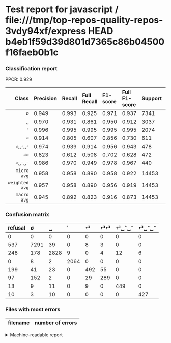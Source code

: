 # Test report for javascript / file:///tmp/top-repos-quality-repos-3vdy94xf/express HEAD b4eb1f59d39d801d7365c86b04500f16faeb0b1c

### Classification report

PPCR: 0.929

| Class | Precision | Recall | Full Recall | F1-score | Full F1-score | Support | Full Support | PPCR |
|------:|:----------|:-------|:------------|:---------|:---------|:--------|:-------------|:-----|
| `∅` | 0.949| 0.993| 0.925| 0.971| 0.937| 7341| 7878| 0.932 |
| `␣` | 0.970| 0.931| 0.861| 0.950| 0.912| 3037| 3285| 0.925 |
| `'` | 0.996| 0.995| 0.995| 0.995| 0.995| 2074| 2074| 1.000 |
| `⏎` | 0.914| 0.805| 0.607| 0.856| 0.730| 611| 810| 0.754 |
| `⏎␣⁺␣⁺` | 0.974| 0.939| 0.914| 0.956| 0.943| 478| 491| 0.974 |
| `⏎⏎` | 0.823| 0.612| 0.508| 0.702| 0.628| 472| 569| 0.830 |
| `⏎␣⁻␣⁻` | 0.986| 0.970| 0.949| 0.978| 0.967| 440| 450| 0.978 |
| `micro avg` | 0.958| 0.958| 0.890| 0.958| 0.922| 14453| 15557| 0.929 |
| `weighted avg` | 0.957| 0.958| 0.890| 0.956| 0.919| 14453| 15557| 0.929 |
| `macro avg` | 0.945| 0.892| 0.823| 0.916| 0.873| 14453| 15557| 0.929 |

### Confusion matrix

|refusal|  ∅| ␣| '| ⏎| ⏎⏎| ⏎␣⁺␣⁺| ⏎␣⁻␣⁻| 
|:---|:---|:---|:---|:---|:---|:---|:---|
|0 |0 |0 |0 |0 |0 |0 |0 |
|537 |7291 |39 |0 |8 |3 |0 |0 |
|248 |178 |2828 |9 |0 |4 |12 |6 |
|0 |8 |2 |2064 |0 |0 |0 |0 |
|199 |41 |23 |0 |492 |55 |0 |0 |
|97 |152 |2 |0 |29 |289 |0 |0 |
|13 |9 |11 |0 |9 |0 |449 |0 |
|10 |3 |10 |0 |0 |0 |0 |427 |

### Files with most errors

| filename | number of errors|
|:----:|:-----|

<details>
    <summary>Machine-readable report</summary>
```json
{
  "cl_report": {"\u0027": {"f1-score": 0.9954183747287194, "precision": 0.9956584659913169, "recall": 0.9951783992285439, "support": 2074}, "macro avg": {"f1-score": 0.9156585989827993, "precision": 0.9446982027508062, "recall": 0.8924085666440117, "support": 14453}, "micro avg": {"f1-score": 0.9575866602089531, "precision": 0.9575866602089531, "recall": 0.9575866602089531, "support": 14453}, "weighted avg": {"f1-score": 0.9560831645065708, "precision": 0.9565873113187495, "recall": 0.9575866602089531, "support": 14453}, "\u2205": {"f1-score": 0.9706450109831591, "precision": 0.9491017964071856, "recall": 0.9931889388366707, "support": 7341}, "\u23ce": {"f1-score": 0.856396866840731, "precision": 0.9144981412639405, "recall": 0.8052373158756138, "support": 611}, "\u23ce\u23ce": {"f1-score": 0.7023086269744836, "precision": 0.8233618233618234, "recall": 0.6122881355932204, "support": 472}, "\u23ce\u2423\u207a\u2423\u207a": {"f1-score": 0.9563365282215123, "precision": 0.9739696312364425, "recall": 0.9393305439330544, "support": 478}, "\u23ce\u2423\u207b\u2423\u207b": {"f1-score": 0.9782359679266897, "precision": 0.9861431870669746, "recall": 0.9704545454545455, "support": 440}, "\u2423": {"f1-score": 0.9502688172043011, "precision": 0.9701543739279588, "recall": 0.931182087586434, "support": 3037}},
  "cl_report_full": {"\u0027": {"f1-score": 0.9954183747287194, "precision": 0.9956584659913169, "recall": 0.9951783992285439, "support": 2074}, "macro avg": {"f1-score": 0.8733555562286369, "precision": 0.9446982027508062, "recall": 0.8228878707973962, "support": 15557}, "micro avg": {"f1-score": 0.9223592135954681, "precision": 0.9575866602089531, "recall": 0.8896316770585588, "support": 15557}, "weighted avg": {"f1-score": 0.9186367685228695, "precision": 0.9552096563572057, "recall": 0.8896316770585588, "support": 15557}, "\u2205": {"f1-score": 0.937146529562982, "precision": 0.9491017964071856, "recall": 0.9254887027164255, "support": 7878}, "\u23ce": {"f1-score": 0.7299703264094957, "precision": 0.9144981412639405, "recall": 0.6074074074074074, "support": 810}, "\u23ce\u23ce": {"f1-score": 0.6282608695652174, "precision": 0.8233618233618234, "recall": 0.507908611599297, "support": 569}, "\u23ce\u2423\u207a\u2423\u207a": {"f1-score": 0.9432773109243697, "precision": 0.9739696312364425, "recall": 0.9144602851323829, "support": 491}, "\u23ce\u2423\u207b\u2423\u207b": {"f1-score": 0.9671574178935447, "precision": 0.9861431870669746, "recall": 0.9488888888888889, "support": 450}, "\u2423": {"f1-score": 0.9122580645161291, "precision": 0.9701543739279588, "recall": 0.860882800608828, "support": 3285}},
  "ppcr": 0.9290351610207623
}
```
</details>
